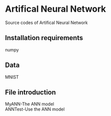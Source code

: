 # Artifical Neural Network
Source codes of Artifical Neural Network

## Installation requirements
numpy<br>

## Data
MNIST

## File introduction
MyANN-The ANN model<br>
ANNTest-Use the ANN model
